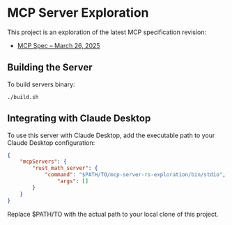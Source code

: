 # MCP Server Exploration

This project is an exploration of the latest MCP specification revision:
- [MCP Spec – March 26, 2025](https://modelcontextprotocol.io/specification/2025-03-26/basic/lifecycle)

## Building the Server

To build servers binary:

```
./build.sh
```

## Integrating with Claude Desktop

To use this server with Claude Desktop, add the executable path to your Claude
Desktop configuration:

```json
{
    "mcpServers": {
        "rust_math_server": {
            "command": "$PATH/TO/mcp-server-rs-exploration/bin/stdio",
                "args": []
        }
    }
}
```

Replace $PATH/TO with the actual path to your local clone of this project.
